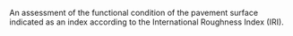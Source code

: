 An assessment of the functional condition of the pavement surface indicated as an index according to the International Roughness Index (IRI).
